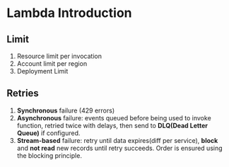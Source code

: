 # Lambda Introduction

## Limit
 1. Resource limit per invocation
 2. Account limit per region
 3. Deployment Limit

## Retries
 1. **Synchronous** failure (429 errors)
 2. **Asynchronous** failure: events queued before being used to invoke function, retried twice with delays, then send to **DLQ(Dead Letter Queue)** if configured.
 3. **Stream-based** failure: retry until data expires(diff per service), **block** and **not read** new records until retry succeeds. Order is ensured using the blocking principle.
